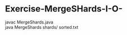 # Exercise-MergeSHards-I-O-

javac MergeShards.java<br />
java MergeShards shards/ sorted.txt<br />
